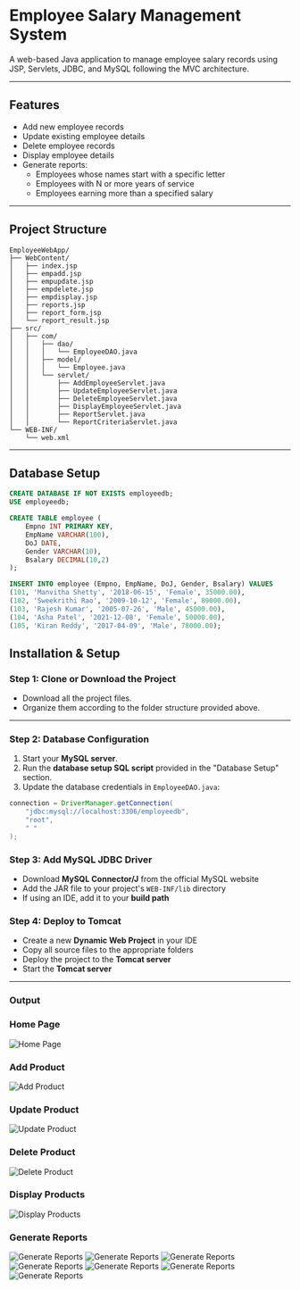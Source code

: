 # Employee Salary Management System

A web-based Java application to manage employee salary records using JSP, Servlets, JDBC, and MySQL following the MVC architecture.

---

## Features

- Add new employee records  
- Update existing employee details  
- Delete employee records  
- Display employee details  
- Generate reports:  
  - Employees whose names start with a specific letter  
  - Employees with N or more years of service  
  - Employees earning more than a specified salary  

---
## Project Structure

```
EmployeeWebApp/
├── WebContent/
│   ├── index.jsp
│   ├── empadd.jsp
│   ├── empupdate.jsp
│   ├── empdelete.jsp
│   ├── empdisplay.jsp
│   ├── reports.jsp
│   ├── report_form.jsp
│   └── report_result.jsp
├── src/
│   ├── com/
│   │   ├── dao/
│   │   │   └── EmployeeDAO.java
│   │   ├── model/
│   │   │   └── Employee.java
│   │   └── servlet/
│   │       ├── AddEmployeeServlet.java
│   │       ├── UpdateEmployeeServlet.java
│   │       ├── DeleteEmployeeServlet.java
│   │       ├── DisplayEmployeeServlet.java
│   │       ├── ReportServlet.java
│   │       └── ReportCriteriaServlet.java
└── WEB-INF/
    └── web.xml
```

---


## Database Setup

```sql
CREATE DATABASE IF NOT EXISTS employeedb;
USE employeedb;

CREATE TABLE employee (
    Empno INT PRIMARY KEY,
    EmpName VARCHAR(100),
    DoJ DATE,
    Gender VARCHAR(10),
    Bsalary DECIMAL(10,2)
);

INSERT INTO employee (Empno, EmpName, DoJ, Gender, Bsalary) VALUES
(101, 'Manvitha Shetty', '2018-06-15', 'Female', 35000.00),
(102, 'Sweekrithi Rao', '2009-10-12', 'Female', 89000.00),
(103, 'Rajesh Kumar', '2005-07-26', 'Male', 45000.00),
(104, 'Asha Patel', '2021-12-08', 'Female', 50000.00),
(105, 'Kiran Reddy', '2017-04-09', 'Male', 78000.00);

```
##  Installation & Setup

###  Step 1: Clone or Download the Project
- Download all the project files.
- Organize them according to the folder structure provided above.

---

###  Step 2: Database Configuration
1. Start your **MySQL server**.
2. Run the **database setup SQL script** provided in the "Database Setup" section.
3. Update the database credentials in `EmployeeDAO.java`:

```java
connection = DriverManager.getConnection(
    "jdbc:mysql://localhost:3306/employeedb", 
    "root", 
    " "
);
```
### Step 3: Add MySQL JDBC Driver

- Download **MySQL Connector/J** from the official MySQL website  
- Add the JAR file to your project's `WEB-INF/lib` directory  
- If using an IDE, add it to your **build path**  

### Step 4: Deploy to Tomcat

- Create a new **Dynamic Web Project** in your IDE  
- Copy all source files to the appropriate folders  
- Deploy the project to the **Tomcat server**  
- Start the **Tomcat server**


---
### Output
### Home Page
![Home Page](https://github.com/sweekrithishetty28/Employee_Salary_Management/blob/6a364d74371104c2f325f1cbdb55ba3696d5515c/Screenshots/home.png)

###  Add Product
![Add Product](https://github.com/sweekrithishetty28/Employee_Salary_Management/blob/6a364d74371104c2f325f1cbdb55ba3696d5515c/Screenshots/add.png)

###  Update Product
![Update Product](https://github.com/sweekrithishetty28/Employee_Salary_Management/blob/6a364d74371104c2f325f1cbdb55ba3696d5515c/Screenshots/update.png)

### Delete Product
![Delete Product](https://github.com/sweekrithishetty28/Employee_Salary_Management/blob/6a364d74371104c2f325f1cbdb55ba3696d5515c/Screenshots/delete.png)

###  Display Products
![Display Products](https://github.com/sweekrithishetty28/Employee_Salary_Management/blob/6a364d74371104c2f325f1cbdb55ba3696d5515c/Screenshots/display.png)

### Generate Reports
![Generate Reports](https://github.com/sweekrithishetty28/Employee_Salary_Management/blob/ef856a7339fc098fb1a1e8d07e7836c126b1fbc3/Screenshots/report1.png)
![Generate Reports](https://github.com/sweekrithishetty28/Employee_Salary_Management/blob/ef856a7339fc098fb1a1e8d07e7836c126b1fbc3/Screenshots/report2.png)
![Generate Reports](https://github.com/sweekrithishetty28/Employee_Salary_Management/blob/ef856a7339fc098fb1a1e8d07e7836c126b1fbc3/Screenshots/report3.png)
![Generate Reports](https://github.com/sweekrithishetty28/Employee_Salary_Management/blob/ef856a7339fc098fb1a1e8d07e7836c126b1fbc3/Screenshots/report4.png)
![Generate Reports](
https://github.com/sweekrithishetty28/Employee_Salary_Management/blob/ef856a7339fc098fb1a1e8d07e7836c126b1fbc3/Screenshots/report5.png)
![Generate Reports](https://github.com/sweekrithishetty28/Employee_Salary_Management/blob/ef856a7339fc098fb1a1e8d07e7836c126b1fbc3/Screenshots/report6.png)
![Generate Reports](https://github.com/sweekrithishetty28/Employee_Salary_Management/blob/ef856a7339fc098fb1a1e8d07e7836c126b1fbc3/Screenshots/report7.png)


